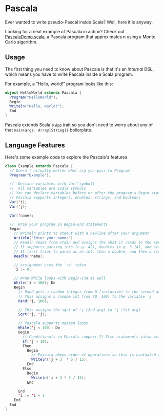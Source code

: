 # Pascala
Ever wanted to write pseudo-Pascal inside Scala? Well, here it is anyway.

Looking for a neat example of Pascala in action? Check out [PascalaDemo.scala](https://github.com/scascketta/pascala/blob/master/src/PascalaDemo.scala), a Pascala program that approximates π using a Monte Carlo algorithm.

## Usage

The first thing you need to know about Pascala is that it's an *internal* DSL, which means you have to write Pascala inside a Scala program.

For example, a "Hello, world!" program looks like this:

```scala
object HelloWorld extends Pascala {
  Program("HelloWorld");
  Begin
  Writeln("Hello, world!");
  End
}
```

Pascala extends Scala's [`App`](http://www.scala-lang.org/api/2.11.8/#scala.App) trait so you don't need to worry about any of that `main(args: Array[String])` boilerplate.

## Language Features

Here's some example code to explore the Pascala's features

```scala
class Example extends Pascala {
  // Doesn't actually matter what arg you pass to Program
  Program("Example");

  //  Declare variables with Var('symbol)
  //  All variables are Scala symbols
  // You can declare variables before or after the program's Begin statement
  // Pascala supports integers, doubles, strings, and booleans
  Var('i);
  Var('j);

  Var('name);

  //  Wrap your program in Begin-End statements
  Begin
    // Writeln prints to stdout with a newline after your argument
    Writeln("Enter your name:")
    // Readln reads from stdin and assigns the what it reads to the symbol passed as an arg
    // It supports parsing ints (e.g. 42), doubles (e.g. 3.14), and strings
    // It first tries to parse as an int, then a double, and then a string
    Readln('name);

    // assignment uses the ':=' token
    'i := 0;

    // Wrap While loops with Begin-End as well
    While('i < 100); Do
    Begin
      // Rand gets a random integer from 0 (inclusive) to the second arg passed (exclusive)
      // this assigns a random int from [0, 100) to the variable 'j
      Rand('j, 100);

      // This assigns the sqrt of 'j (2nd arg) to 'j (1st arg)
      Sqrt('j, 'j);

      // Pascala supports nested loops
      While('j < 100); Do
      Begin
        // Conditionals in Pascala support If-Else statements (also wrapped with Begin-End)
        If('j > 10);
        Then
          Begin
            // Pascala obeys order of operations so this is evaluated as 'j + 1 at runtime
            Writeln('j + 3  * 5 / 15);
          End
        Else
          Begin
            Writeln('i + 3 * 5 / 15);
          End

      End
      'i := 'i + 1
    End
  End
}

```


